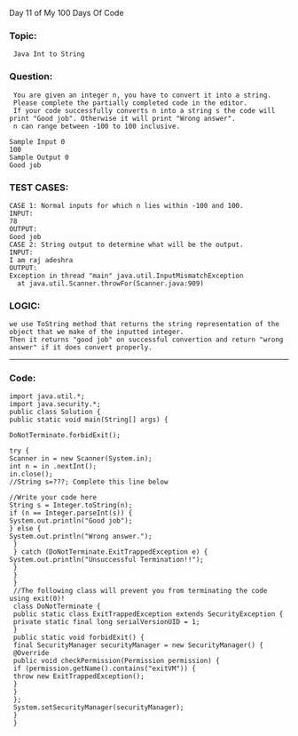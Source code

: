  Day 11 of My 100 Days Of Code
 ### Topic: 
     Java Int to String

### Question:
     You are given an integer n, you have to convert it into a string.
     Please complete the partially completed code in the editor. 
     If your code successfully converts n into a string s the code will print "Good job". Otherwise it will print "Wrong answer".
     n can range between -100 to 100 inclusive.

    Sample Input 0
    100
    Sample Output 0
    Good job
    
### TEST CASES:
    CASE 1: Normal inputs for which n lies within -100 and 100.
    INPUT:
    78
    OUTPUT:
    Good job
    CASE 2: String output to determine what will be the output.
    INPUT:
    I am raj adeshra
    OUTPUT:
    Exception in thread "main" java.util.InputMismatchException
	  at java.util.Scanner.throwFor(Scanner.java:909)
### LOGIC:
    we use ToString method that returns the string representation of the object that we make of the inputted integer.
    Then it returns "good job" on successful convertion and return "wrong answer" if it does convert properly.
------------------------------------------------------------------------------------------------------------------------------------------------------------------------
### Code:
    import java.util.*;
    import java.security.*;
    public class Solution {
    public static void main(String[] args) {

    DoNotTerminate.forbidExit();

    try {
    Scanner in = new Scanner(System.in);
    int n = in .nextInt();
    in.close();
    //String s=???; Complete this line below

    //Write your code here
    String s = Integer.toString(n);
    if (n == Integer.parseInt(s)) {
    System.out.println("Good job");
    } else {
    System.out.println("Wrong answer.");
     }
     } catch (DoNotTerminate.ExitTrappedException e) {
    System.out.println("Unsuccessful Termination!!");
     }
     }
     }
     //The following class will prevent you from terminating the code using exit(0)!
     class DoNotTerminate {
     public static class ExitTrappedException extends SecurityException {
     private static final long serialVersionUID = 1;
     }
     public static void forbidExit() {
     final SecurityManager securityManager = new SecurityManager() {
     @Override
     public void checkPermission(Permission permission) {
     if (permission.getName().contains("exitVM")) {
     throw new ExitTrappedException();
     }
     }
     };
     System.setSecurityManager(securityManager);
     }
     }
